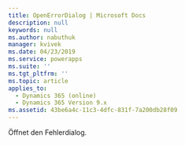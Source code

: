 ```yaml
---
title: OpenErrorDialog | Microsoft Docs
description: null
keywords: null
ms.author: nabuthuk
manager: kvivek
ms.date: 04/23/2019
ms.service: powerapps
ms.suite: ''
ms.tgt_pltfrm: ''
ms.topic: article
applies_to:
  - Dynamics 365 (online)
  - Dynamics 365 Version 9.x
ms.assetid: 43be6a4c-11c3-4dfc-831f-7a200db28f09
---
```


Öffnet den Fehlerdialog.
